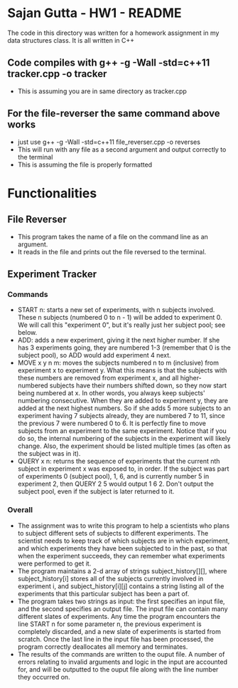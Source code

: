 # Sajan Gutta - HW1 - README
The code in this directory was written for a homework assignment in my data structures class. It is all written in C++
## Code compiles with g++ -g -Wall -std=c++11 tracker.cpp -o tracker
* This is assuming you are in same directory as tracker.cpp
## For the file-reverser the same command above works
* just use g++ -g -Wall -std=c++11 file_reverser.cpp -o reverses
* This will run with any file as a second argument and output correctly to the terminal
* This is assuming the file is properly formatted
# Functionalities
## File Reverser
* This program takes the name of a file on the command line as an argument.
* It reads in the file and prints out the file reversed to the terminal.
## Experiment Tracker
### Commands
* START n: starts a new set of experiments, with n subjects involved. These n subjects (numbered 0 to n - 1) will be added to experiment 0. We will call this "experiment 0", but it's really just her subject pool; see below.
* ADD: adds a new experiment, giving it the next higher number. If she has 3 experiments going, they are numbered 1-3 (remember that 0 is the subject pool), so ADD would add experiment 4 next.
* MOVE x y n m: moves the subjects numbered n to m (inclusive) from experiment x to experiment y. What this means is that the subjects with these numbers are removed from experiment x, and all higher-numbered subjects have their numbers shifted down, so they now start being numbered at x. In other words, you always keep subjects' numbering consecutive. When they are added to experiment y, they are added at the next highest numbers. So if she adds 5 more subjects to an experiment having 7 subjects already, they are numbered 7 to 11, since the previous 7 were numbered 0 to 6. It is perfectly fine to move subjects from an experiment to the same experiment. Notice that if you do so, the internal numbering of the subjects in the experiment will likely change. Also, the experiment should be listed multiple times (as often as the subject was in it).
* QUERY x n: returns the sequence of experiments that the current nth subject in experiment x was exposed to, in order. If the subject was part of experiments 0 (subject pool), 1, 6, and is currently number 5 in experiment 2, then QUERY 2 5 would output 1 6 2. Don't output the subject pool, even if the subject is later returned to it.
### Overall
* The assignment was to write this program to help a scientists who plans to subject different sets of subjects to different experiments. The scientist needs to keep track of which subjects are in which experiment, and which experiments they have been subjected to in the past, so that when the experiment succeeds, they can remember what experiments were performed to get it.
* The program maintains a 2-d array of strings subject_history[][], where subject_history[i] stores all of the subjects currently involved in experiment i, and subject_history[i][j] contains a string listing all of the experiments that this particular subject has been a part of.
* The program takes two strings as input: the first specifies an input file, and the second specifies an output file. The input file can contain many different slates of experiments. Any time the program encounters the line START n for some parameter n, the previous experiment is completely discarded, and a new slate of experiments is started from scratch. Once the last line in the input file has been processed, the program correctly deallocates all memory and terminates.
* The results of the commands are written to the ouput file. A number of errors relating to invalid arguments and logic in the input are accounted for, and will be outputted to the ouput file along with the line number they occurred on.

